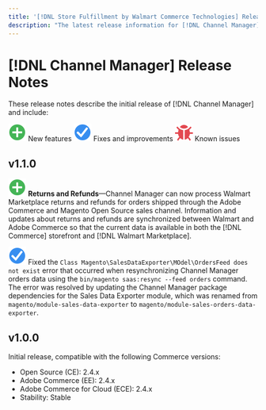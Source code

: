 ```yaml
---
title: '[!DNL Store Fulfillment by Walmart Commerce Technologies] Release Notes'
description: "The latest release information for [!DNL Channel Manager] from Adobe Commerce."
---
```

# [!DNL Channel Manager] Release Notes

These release notes describe the initial release of [!DNL Channel Manager] and include:

![New](../assets/new.svg) New features
![Fixed issue](../assets/fix.svg) Fixes and improvements
![Known issue](../assets/bug.svg) Known issues


## v1.1.0

![New](../assets/new.svg)<!--CHAN-5204--> **Returns and Refunds**—Channel Manager can now process Walmart Marketplace returns and refunds for orders shipped through the Adobe Commerce and Magento Open Source sales channel. Information and updates about returns and refunds are synchronized between Walmart and Adobe Commerce so that the current data is available in both the [!DNL Commerce] storefront and [!DNL Walmart Marketplace].

![Fixed](../assets/fix.svg)<!--CHAN-5661--> Fixed the `Class Magento\SalesDataExporter\MOdel\OrdersFeed does not exist` error that occurred when resynchronizing Channel Manager orders data using the `bin/magento saas:resync --feed orders` command. The error was resolved by updating the Channel Manager package dependencies for the Sales Data Exporter module, which was renamed from `magento/module-sales-data-exporter` to `magento/module-sales-orders-data-exporter`.

## v1.0.0

Initial release, compatible with the following Commerce versions:

* Open Source (CE): 2.4.x
* Adobe Commerce (EE): 2.4.x
* Adobe Commerce for Cloud (ECE): 2.4.x
* Stability: Stable
